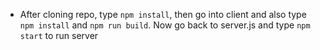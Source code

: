 - After cloning repo, type `npm install`, then go into client and also type `npm install` and `npm run build`. Now go back to server.js and type `npm start` to run server
